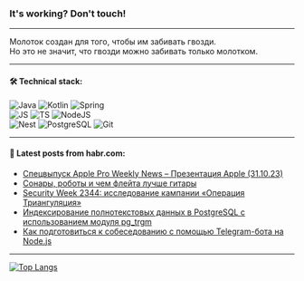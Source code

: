 ### It's working? Don't touch!

---
Молоток создан для того, чтобы им забивать гвозди. <br>
Но это не значит, что гвозди можно забивать только молотком.

---

#### 🛠️ Technical stack:

![Java](https://img.shields.io/badge/Java-informational?logo=Oracle&style=flat&logoColor=white&color=FF4500)
![Kotlin](https://img.shields.io/badge/Kotlin-informational?logo=Kotlin&style=flat&logoColor=white&color=774D97)
![Spring](https://img.shields.io/badge/SpringBoot-informational?logo=SpringBoot&style=flat&logoColor=white&color=6DB33F) <br>
![JS](https://img.shields.io/badge/JS-informational?logo=javaScript&style=flat&logoColor=black&color=F7Df1E)
![TS](https://img.shields.io/badge/TypeScript-informational?logo=typeScript&style=flat&logoColor=black&color=0667A8)
![NodeJS](https://img.shields.io/badge/NodeJS-informational?logo=node.js&style=flat&logoColor=white&color=70A760) <br>
![Nest](https://img.shields.io/badge/NestJS-informational?logo=NestJS&style=flat&logoColor=white&color=E0234E)
![PostgreSQL](https://img.shields.io/badge/PostgreSQL-informational?logo=PostgreSQL&style=flat&logoColor=white&color=DAA520)
![Git](https://img.shields.io/badge/Git-informational?logo=git&style=flat&logoColor=white&color=778899)

___

#### 💬 Latest posts from habr.com:

<!-- BLOG-POST-LIST:START -->
- [Спецвыпуск Apple Pro Weekly News – Презентация Apple &lpar;31.10.23&rpar;](https://habr.com/ru/articles/770902/?utm_source=habrahabr&utm_medium=rss&utm_campaign=770902)
- [Сонары, роботы и чем флейта лучше гитары](https://habr.com/ru/articles/770896/?utm_source=habrahabr&utm_medium=rss&utm_campaign=770896)
- [Security Week 2344: исследование кампании «Операция Триангуляция»](https://habr.com/ru/companies/kaspersky/articles/770766/?utm_source=habrahabr&utm_medium=rss&utm_campaign=770766)
- [Индексирование полнотекстовых данных в PostgreSQL с использованием модуля pg_trgm](https://habr.com/ru/companies/otus/articles/770674/?utm_source=habrahabr&utm_medium=rss&utm_campaign=770674)
- [Как подготовиться к собеседованию с помощью Telegram-бота на Node.js](https://habr.com/ru/companies/selectel/articles/765600/?utm_source=habrahabr&utm_medium=rss&utm_campaign=765600)
<!-- BLOG-POST-LIST:END -->

---
[![Top Langs](https://github-readme-stats-git-master-advtsetting-gmailcom.vercel.app/api/top-langs/?username=zloylis&langs_count=10&hide_title=false&title_color=e6edf3&size_weight=0.5&count_weight=0.5&layout=compact&hide_border=true&theme=dracula)](https://github.com/zloylis)

<!-- ![GitHub stats](https://github-readme-stats-git-master-advtsetting-gmailcom.vercel.app/api?username=zloylis&show_icons=true&hide_border=true&theme=dracula&hide_title=true&include_all_commits=true&count_private=true&hide=contribs&hide_rank=true) -->
